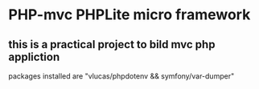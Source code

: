 # PHP-mvc PHPLite micro framework

## this is a practical project to bild mvc php appliction 
packages installed are "vlucas/phpdotenv && symfony/var-dumper"
